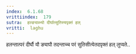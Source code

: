 ```yaml
---
index:  6.1.68
vrittiindex:  179
sutra:  हल्ङ्याब्भ्यो दीर्घात्सुतिस्यपृक्तं हल्
vritti:  laghu 
---
```


हलन्तात्परं दीर्घौ यौ ङ्यापौ तदन्ताच्च परं सुतिसीत्येतदपृक्तं हल् लुप्यते..

